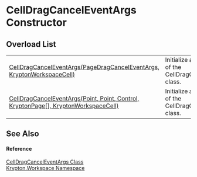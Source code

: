 # CellDragCancelEventArgs Constructor


## Overload List
<table>
<tr>
<td><a href="dba1ef8d-9649-5425-670c-eccdb75a4ffb.md">CellDragCancelEventArgs(PageDragCancelEventArgs, KryptonWorkspaceCell)</a></td>
<td>Initialize a new instance of the CellDragCancelEventArgs class.</td></tr>
<tr>
<td><a href="0f5eb313-a6d7-518a-f922-3bac763f8c19.md">CellDragCancelEventArgs(Point, Point, Control, KryptonPage[], KryptonWorkspaceCell)</a></td>
<td>Initialize a new instance of the CellDragCancelEventArgs class.</td></tr>
</table>

## See Also


#### Reference
<a href="955ea522-71aa-b4e3-ab8a-81f11ff09113.md">CellDragCancelEventArgs Class</a>  
<a href="0dbf488f-9676-a1e5-a949-1b4bcea03d52.md">Krypton.Workspace Namespace</a>  
